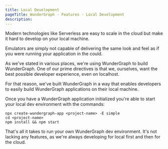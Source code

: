 ```yaml
---
title: Local Development
pageTitle: WunderGraph - Features - Local Development
description:
---
```


Modern technologies like Serverless are easy to scale in the cloud but make it hard to develop on your local machine.

Emulators are simply not capable of delivering the same look and feel as if you were running your application in the could.

As we've stated in various places, we're using WunderGraph to build WunderGraph.
One of our prime directives is that we, ourselves, want the best possible developer experience, even on localhost.

For that reason, we've built WunderGraph in a way that enables developers to easily build WunderGraph applications on their local machine.

Once you have a WunderGraph application initialized you're able to start your local dev environment with the commands:

```shell
npx create-wundergraph-app <project-name> -E simple
cd <project-name>
npm install && npm start
```

That's all it takes to run your own WunderGraph dev environment.
It's not lacking any features,
as we're always developing for local first and then for the cloud.
